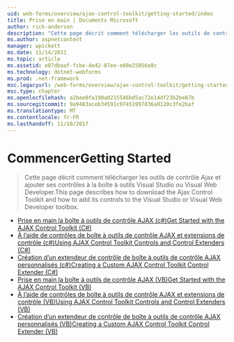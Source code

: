 ```yaml
---
uid: web-forms/overview/ajax-control-toolkit/getting-started/index
title: Prise en main | Documents Microsoft
author: rick-anderson
description: "Cette page décrit comment télécharger les outils de contrôle Ajax et ajouter ses contrôles à la boîte à outils Visual Studio ou Visual Web Developer."
ms.author: aspnetcontent
manager: wpickett
ms.date: 11/14/2011
ms.topic: article
ms.assetid: e87dbaaf-fcbe-4e42-87ee-e60e25856e8c
ms.technology: dotnet-webforms
ms.prod: .net-framework
msc.legacyurl: /web-forms/overview/ajax-control-toolkit/getting-started
msc.type: chapter
ms.openlocfilehash: a2bee0fa190a0215546bd5ac72e14df23b2be87b
ms.sourcegitcommit: 9a9483aceb34591c97451997036a9120c3fe2baf
ms.translationtype: MT
ms.contentlocale: fr-FR
ms.lasthandoff: 11/10/2017
---
```

<a name="getting-started"></a><span data-ttu-id="196cb-103">Commencer</span><span class="sxs-lookup"><span data-stu-id="196cb-103">Getting Started</span></span>
====================
> <span data-ttu-id="196cb-104">Cette page décrit comment télécharger les outils de contrôle Ajax et ajouter ses contrôles à la boîte à outils Visual Studio ou Visual Web Developer.</span><span class="sxs-lookup"><span data-stu-id="196cb-104">This page describes how to download the Ajax Control Toolkit and how to add its controls to the Visual Studio or Visual Web Developer toolbox.</span></span>


- [<span data-ttu-id="196cb-105">Prise en main la boîte à outils de contrôle AJAX (c#)</span><span class="sxs-lookup"><span data-stu-id="196cb-105">Get Started with the AJAX Control Toolkit (C#)</span></span>](get-started-with-the-ajax-control-toolkit-cs.md)
- [<span data-ttu-id="196cb-106">À l’aide de contrôles de boîte à outils de contrôle AJAX et extensions de contrôle (c#)</span><span class="sxs-lookup"><span data-stu-id="196cb-106">Using AJAX Control Toolkit Controls and Control Extenders (C#)</span></span>](using-ajax-control-toolkit-controls-and-control-extenders-cs.md)
- [<span data-ttu-id="196cb-107">Création d’un extendeur de contrôle de boîte à outils de contrôle AJAX personnalisés (c#)</span><span class="sxs-lookup"><span data-stu-id="196cb-107">Creating a Custom AJAX Control Toolkit Control Extender (C#)</span></span>](creating-a-custom-ajax-control-toolkit-control-extender-cs.md)
- [<span data-ttu-id="196cb-108">Prise en main la boîte à outils de contrôle AJAX (VB)</span><span class="sxs-lookup"><span data-stu-id="196cb-108">Get Started with the AJAX Control Toolkit (VB)</span></span>](get-started-with-the-ajax-control-toolkit-vb.md)
- [<span data-ttu-id="196cb-109">À l’aide de contrôles de boîte à outils de contrôle AJAX et extensions de contrôle (VB)</span><span class="sxs-lookup"><span data-stu-id="196cb-109">Using AJAX Control Toolkit Controls and Control Extenders (VB)</span></span>](using-ajax-control-toolkit-controls-and-control-extenders-vb.md)
- [<span data-ttu-id="196cb-110">Création d’un extendeur de contrôle de boîte à outils de contrôle AJAX personnalisés (VB)</span><span class="sxs-lookup"><span data-stu-id="196cb-110">Creating a Custom AJAX Control Toolkit Control Extender (VB)</span></span>](creating-a-custom-ajax-control-toolkit-control-extender-vb.md)
